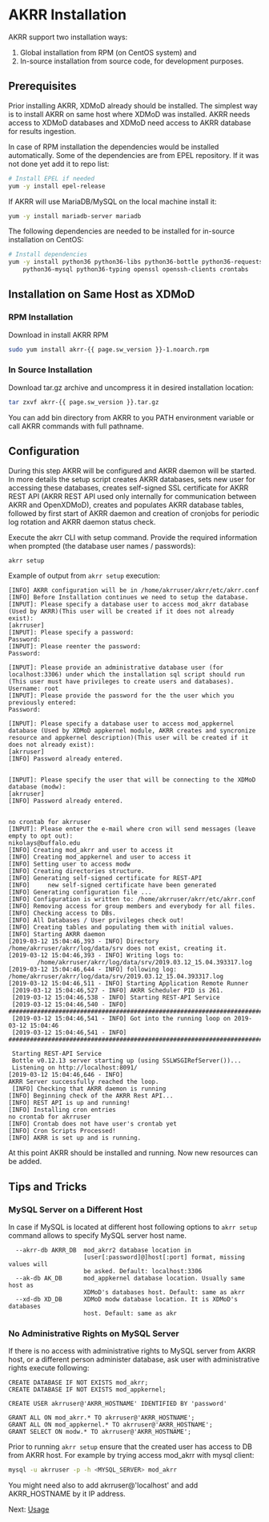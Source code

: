 # AKRR Installation

AKRR support two installation ways: 
1) Global installation from RPM (on CentOS system) and 
2) In-source installation from source code, for development purposes.

## Prerequisites

Prior installing AKRR, XDMoD already should be installed. The simplest way is to 
install AKRR on same host where XDMoD was installed. AKRR needs access to XDMoD 
databases and XDMoD need access to AKRR database for results ingestion.

In case of RPM installation the dependencies would be installed automatically. Some of
the dependencies are from EPEL repository. If it was not done yet add it to repo list:

```bash
# Install EPEL if needed
yum -y install epel-release
```

If AKRR will use MariaDB/MySQL on the local machine install it:
```bash 
yum -y install mariadb-server mariadb
```

The following dependencies are needed to be installed for in-source installation on CentOS:
 
```bash
# Install dependencies
yum -y install python36 python36-libs python36-bottle python36-requests \
    python36-mysql python36-typing openssl openssh-clients crontabs
```

## Installation on Same Host as XDMoD
### RPM Installation

Download in install AKRR RPM
```bash
sudo yum install akrr-{{ page.sw_version }}-1.noarch.rpm
```

### In Source Installation

Download tar.gz archive and uncompress it in desired installation location:
```bash
tar zxvf akrr-{{ page.sw_version }}.tar.gz
``` 

You can add bin directory from AKRR to you PATH environment variable or 
call AKRR commands with full pathname.

## Configuration
During this step AKRR will be configured and AKRR daemon will be started. 
In more details the setup script creates AKRR databases, sets new user for 
accessing these databases, creates self-signed SSL certificate for AKRR 
REST API (AKRR REST API used only internally for communication between AKRR 
and OpenXDMoD),  creates and populates AKRR database tables, followed by 
first start of AKRR daemon and creation of cronjobs for periodic log rotation 
and AKRR daemon status check.

Execute the akrr CLI with setup command. Provide the required information 
when prompted 
(the database user names / passwords):

```bash
akrr setup
```


Example of output from `akrr setup` execution:

```text
[INFO] AKRR configuration will be in /home/akrruser/akrr/etc/akrr.conf
[INFO] Before Installation continues we need to setup the database.
[INPUT]: Please specify a database user to access mod_akrr database (Used by AKRR)(This user will be created if it does not already exist):
[akrruser] 
[INPUT]: Please specify a password:
Password: 
[INPUT]: Please reenter the password:
Password: 

[INPUT]: Please provide an administrative database user (for localhost:3306) under which the installation sql script should run (This user must have privileges to create users and databases).
Username: root
[INPUT]: Please provide the password for the the user which you previously entered:
Password: 

[INPUT]: Please specify a database user to access mod_appkernel database (Used by XDMoD appkernel module, AKRR creates and syncronize resource and appkernel description)(This user will be created if it does not already exist):
[akrruser] 
[INFO] Password already entered.


[INPUT]: Please specify the user that will be connecting to the XDMoD database (modw):
[akrruser] 
[INFO] Password already entered.


no crontab for akrruser
[INPUT]: Please enter the e-mail where cron will send messages (leave empty to opt out):
nikolays@buffalo.edu
[INFO] Creating mod_akrr and user to access it
[INFO] Creating mod_appkernel and user to access it
[INFO] Setting user to access modw
[INFO] Creating directories structure.
[INFO] Generating self-signed certificate for REST-API
[INFO]     new self-signed certificate have been generated
[INFO] Generating configuration file ...
[INFO] Configuration is written to: /home/akrruser/akrr/etc/akrr.conf
[INFO] Removing access for group members and everybody for all files.
[INFO] Checking access to DBs.
[INFO] All Databases / User privileges check out!
[INFO] Creating tables and populating them with initial values.
[INFO] Starting AKRR daemon
[2019-03-12 15:04:46,393 - INFO] Directory /home/akrruser/akrr/log/data/srv does not exist, creating it.
[2019-03-12 15:04:46,393 - INFO] Writing logs to:
        /home/akrruser/akrr/log/data/srv/2019.03.12_15.04.393317.log
[2019-03-12 15:04:46,644 - INFO] following log: /home/akrruser/akrr/log/data/srv/2019.03.12_15.04.393317.log
[2019-03-12 15:04:46,511 - INFO] Starting Application Remote Runner
 [2019-03-12 15:04:46,527 - INFO] AKRR Scheduler PID is 261.
 [2019-03-12 15:04:46,538 - INFO] Starting REST-API Service
 [2019-03-12 15:04:46,540 - INFO] ####################################################################################################
 [2019-03-12 15:04:46,541 - INFO] Got into the running loop on 2019-03-12 15:04:46
 [2019-03-12 15:04:46,541 - INFO] ####################################################################################################
 
 Starting REST-API Service
 Bottle v0.12.13 server starting up (using SSLWSGIRefServer())...
 Listening on http://localhost:8091/
[2019-03-12 15:04:46,646 - INFO] 
AKRR Server successfully reached the loop.
 [INFO] Checking that AKRR daemon is running
[INFO] Beginning check of the AKRR Rest API...
[INFO] REST API is up and running!
[INFO] Installing cron entries
no crontab for akrruser
[INFO] Crontab does not have user's crontab yet
[INFO] Cron Scripts Processed!
[INFO] AKRR is set up and is running.
```

At this point AKRR should be installed and running. Now new resources can be added.

## Tips and Tricks

### MySQL Server on a Different Host

In case if MySQL is located at different host following options to `akrr setup` command allows 
to specify MySQL server host name.

```text
  --akrr-db AKRR_DB  mod_akrr2 database location in
                     [user[:password]@]host[:port] format, missing values will
                     be asked. Default: localhost:3306
  --ak-db AK_DB      mod_appkernel database location. Usually same host as
                     XDMoD's databases host. Default: same as akrr
  --xd-db XD_DB      XDMoD modw database location. It is XDMoD's databases
                     host. Default: same as akr
```

### No Administrative Rights on MySQL Server

If there is no access with administrative rights to MySQL server from AKRR host, or a different
person administer database, ask user with administrative rights execute following:

```
CREATE DATABASE IF NOT EXISTS mod_akrr;
CREATE DATABASE IF NOT EXISTS mod_appkernel;

CREATE USER akrruser@'AKRR_HOSTNAME' IDENTIFIED BY 'password'

GRANT ALL ON mod_akrr.* TO akrruser@'AKRR_HOSTNAME';
GRANT ALL ON mod_appkernel.* TO akrruser@'AKRR_HOSTNAME';
GRANT SELECT ON modw.* TO akrruser@'AKRR_HOSTNAME';
```


Prior to running `akrr setup` ensure that the created user has access to DB from AKRR host.
For example by trying access mod_akrr with mysql client:

```bash
mysql -u akrruser -p -h <MYSQL_SERVER> mod_akrr
```

You might need also to add akrruser@'localhost' and add AKRR_HOSTNAME by it IP address.

Next: [Usage](AKRR_Usage.md)
